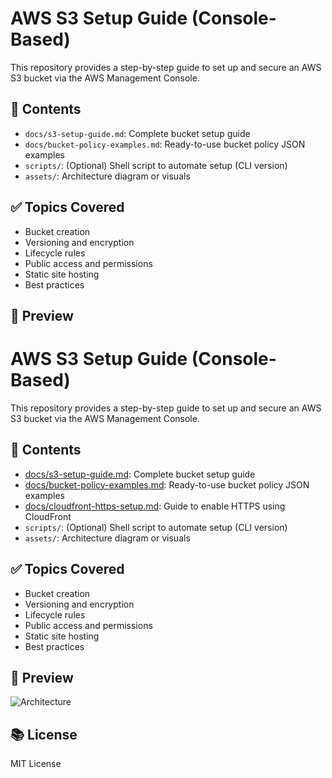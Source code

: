 # AWS S3 Setup Guide (Console-Based)

This repository provides a step-by-step guide to set up and secure an AWS S3 bucket via the AWS Management Console.

## 📁 Contents

- `docs/s3-setup-guide.md`: Complete bucket setup guide
- `docs/bucket-policy-examples.md`: Ready-to-use bucket policy JSON examples
- `scripts/`: (Optional) Shell script to automate setup (CLI version)
- `assets/`: Architecture diagram or visuals

## ✅ Topics Covered

- Bucket creation
- Versioning and encryption
- Lifecycle rules
- Public access and permissions
- Static site hosting
- Best practices

## 📸 Preview

# AWS S3 Setup Guide (Console-Based)

This repository provides a step-by-step guide to set up and secure an AWS S3 bucket via the AWS Management Console.

## 📁 Contents

- [docs/s3-setup-guide.md](docs/s3-setup-guide.md): Complete bucket setup guide
- [docs/bucket-policy-examples.md](docs/bucket-policy-examples.md): Ready-to-use bucket policy JSON examples
- [docs/cloudfront-https-setup.md](docs/cloudfront-https-setup.md): Guide to enable HTTPS using CloudFront
- `scripts/`: (Optional) Shell script to automate setup (CLI version)
- `assets/`: Architecture diagram or visuals

## ✅ Topics Covered

- Bucket creation
- Versioning and encryption
- Lifecycle rules
- Public access and permissions
- Static site hosting
- Best practices

## 📸 Preview

![Architecture](assets/s3-diagram.png)

## 📚 License

MIT License

